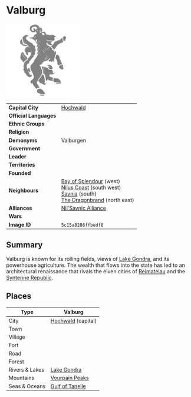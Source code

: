 # Valburg

<img src="https://raw.githubusercontent.com/jesskelsall/astarus-images/main/symbols/5c15a8286ffbedf8.png" height="200" />

|||
| --- | --- |
| **Capital City** | [Hochwald](../../../places/cities/hochwald.md) | civilisation.2
| **Official Languages** | |
| **Ethnic Groups** | |
| **Religion** | |
| **Demonyms** | Valburgen |
| **Government** | |
| **Leader** | |
| **Territories** | |
| **Founded** | |
| **Neighbours** | [Bay of Splendour](bay-of-splendour.md) (west)<br>[Nilus Coast](nilus-coast.md) (south west)<br>[Savnia](savnia.md) (south)<br>[The Dragonbrand](the-dragonbrand.md) (north east) |
| **Alliances** | [Nil'Savnic Alliance](../nilsavnic-alliance.md) |
| **Wars** | |
| **Image ID** | `5c15a8286ffbedf8` |

## Summary

Valburg is known for its rolling fields, views of [Lake Gondra](../../../places/rivers-lakes/lake-gondra.md),
and its powerhouse agriculture. The wealth that flows into the state
has led to an architectural renaissance that rivals the elven cities of [Reimatelau](reimatelau.md) and the [Syntenne Republic](../../syntenne-republic/syntenne-republic.md). 

## Places

| Type | Valburg |
| --- | --- |
| City | [Hochwald](../../../places/cities/hochwald.md) (capital) |
| Town | |
| Village | |
| Fort | |
| Road | |
| Forest | |
| Rivers & Lakes | [Lake Gondra](../../../places/rivers-lakes/lake-gondra.md) |
| Mountains | [Vourpain Peaks](../../../places/mountains/vourpain-peaks.md) |
| Seas & Oceans | [Gulf of Tanelle](../../../places/seas-oceans/gulf-of-tanelle.md) |
